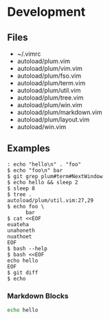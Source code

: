 # Development

## Files

* ~/.vimrc
* autoload/plum.vim
* autoload/plum/vim.vim
* autoload/plum/fso.vim
* autoload/plum/term.vim
* autoload/plum/util.vim
* autoload/plum/tree.vim
* autoload/plum/win.vim
* autoload/plum/markdown.vim
* autoload/plum/layout.vim
* autoload/win.vim

## Examples

    : echo "hello\n" . "foo"
    $ echo "foo\n" bar
    $ git grep plum#term#NextWindow
    $ echo hello && sleep 2
    $ sleep 8
    $ tree .
    autoload/plum/util.vim:27,29
    $ echo foo \
          bar
    $ cat <<EOF
    euateha
    unahoneth
    nuathoet
    EOF
    $ bash --help
    $ bash <<EOF
    echo hello
    EOF
    $ git diff
    $ echo

### Markdown Blocks
```sh
echo hello
```
